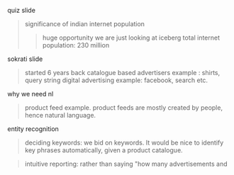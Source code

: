 quiz slide

> significance of indian internet population
  >> huge opportunity
  >> we are just looking at iceberg
> total internet population: 230 million

sokrati slide

> started 6 years back
> catalogue based advertisers example : shirts, query string
> digital advertising example: facebook, search etc.


why we need nl

> product feed example.
> product feeds are mostly created by people, hence natural language.


entity recognition

> deciding keywords: we bid on keywords. It would be nice to identify key phrases
  automatically, given a product catalogue.

> intuitive reporting: rather than saying "how many advertisements and 